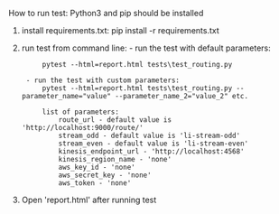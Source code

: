 How to run test:
Python3 and pip should be installed

1. install requirements.txt: 
	pip install -r requirements.txt
2. run test from command line:
		- run the test with default parameters:
		
			pytest --html=report.html tests\test_routing.py
		
		- run the test with custom parameters:
			pytest --html=report.html tests\test_routing.py --parameter_name="value" --parameter_name_2="value_2" etc.
			
			list of parameters:
			    route_url - default value is 'http://localhost:9000/route/'
				stream_odd - default value is 'li-stream-odd'
				stream_even - default value is 'li-stream-even'
				kinesis_endpoint_url - 'http://localhost:4568'
				kinesis_region_name - 'none'
				aws_key_id - 'none'
				aws_secret_key - 'none'
				aws_token - 'none'
				
3. Open 'report.html' after running test 
